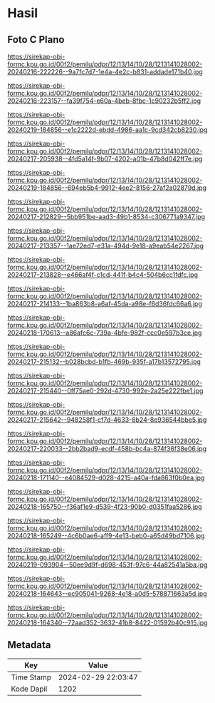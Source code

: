 # Hasil

## Foto C Plano

https://sirekap-obj-formc.kpu.go.id/00f2/pemilu/pdpr/12/13/14/10/28/1213141028002-20240216-222226--9a7fc7d7-1e4a-4e2c-b831-addade171b40.jpg

https://sirekap-obj-formc.kpu.go.id/00f2/pemilu/pdpr/12/13/14/10/28/1213141028002-20240216-223157--fa39f754-e60a-4beb-8fbc-1c90232b5ff2.jpg

https://sirekap-obj-formc.kpu.go.id/00f2/pemilu/pdpr/12/13/14/10/28/1213141028002-20240219-184856--e1c2222d-ebdd-4986-aa1c-9cd342cb8230.jpg

https://sirekap-obj-formc.kpu.go.id/00f2/pemilu/pdpr/12/13/14/10/28/1213141028002-20240217-205938--4fd5a14f-9b07-4202-a01b-47b8d042ff7e.jpg

https://sirekap-obj-formc.kpu.go.id/00f2/pemilu/pdpr/12/13/14/10/28/1213141028002-20240219-184856--694eb5b4-9912-4ee2-8156-27af2a02879d.jpg

https://sirekap-obj-formc.kpu.go.id/00f2/pemilu/pdpr/12/13/14/10/28/1213141028002-20240217-212829--5bb951be-aad3-49b1-8534-c306771a9347.jpg

https://sirekap-obj-formc.kpu.go.id/00f2/pemilu/pdpr/12/13/14/10/28/1213141028002-20240217-213357--1ae72ed7-e31a-494d-9e18-a9eab54e2267.jpg

https://sirekap-obj-formc.kpu.go.id/00f2/pemilu/pdpr/12/13/14/10/28/1213141028002-20240217-213828--e466af4f-c1cd-441f-b4c4-504b6cc1fdfc.jpg

https://sirekap-obj-formc.kpu.go.id/00f2/pemilu/pdpr/12/13/14/10/28/1213141028002-20240217-214133--1ba863b8-a6af-45da-a98e-f6d36fdc66a6.jpg

https://sirekap-obj-formc.kpu.go.id/00f2/pemilu/pdpr/12/13/14/10/28/1213141028002-20240218-170613--a86afc6c-739a-4bfe-982f-ccc0e597b3ce.jpg

https://sirekap-obj-formc.kpu.go.id/00f2/pemilu/pdpr/12/13/14/10/28/1213141028002-20240217-215132--b028bcbd-b1fb-469b-935f-a17b13572795.jpg

https://sirekap-obj-formc.kpu.go.id/00f2/pemilu/pdpr/12/13/14/10/28/1213141028002-20240217-215440--0ff75ae0-292d-4730-992e-2a25e222fbe1.jpg

https://sirekap-obj-formc.kpu.go.id/00f2/pemilu/pdpr/12/13/14/10/28/1213141028002-20240217-215642--948258f1-cf7d-4633-8b24-8e936544bbe5.jpg

https://sirekap-obj-formc.kpu.go.id/00f2/pemilu/pdpr/12/13/14/10/28/1213141028002-20240217-220033--2bb2bad9-ecdf-458b-bc4a-874f36f38e06.jpg

https://sirekap-obj-formc.kpu.go.id/00f2/pemilu/pdpr/12/13/14/10/28/1213141028002-20240218-171140--e4084529-d028-4215-a40a-fda863f0b0ea.jpg

https://sirekap-obj-formc.kpu.go.id/00f2/pemilu/pdpr/12/13/14/10/28/1213141028002-20240218-165750--f36af1e9-d539-4f23-90b0-d0351faa5286.jpg

https://sirekap-obj-formc.kpu.go.id/00f2/pemilu/pdpr/12/13/14/10/28/1213141028002-20240218-165249--4c6b0ae6-aff9-4e13-beb0-a65d49bd7106.jpg

https://sirekap-obj-formc.kpu.go.id/00f2/pemilu/pdpr/12/13/14/10/28/1213141028002-20240219-093904--50ee9d9f-d698-453f-97c6-44a82541a5ba.jpg

https://sirekap-obj-formc.kpu.go.id/00f2/pemilu/pdpr/12/13/14/10/28/1213141028002-20240218-164643--ec905041-9268-4e18-a0d5-578871663a5d.jpg

https://sirekap-obj-formc.kpu.go.id/00f2/pemilu/pdpr/12/13/14/10/28/1213141028002-20240218-164340--72aad352-3632-41b8-8422-01592b40c915.jpg


## Metadata

| Key        | Value               |
| ---------- | ------------------- |
| Time Stamp | 2024-02-29 22:03:47 |
| Kode Dapil | 1202                |



